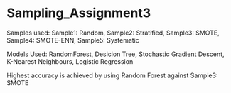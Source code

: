 # Sampling_Assignment3

Samples used:
Sample1: Random,
Sample2: Stratified,
Sample3: SMOTE,
Sample4: SMOTE-ENN,
Sample5: Systematic

Models Used:
RandomForest,
Desicion Tree,
Stochastic Gradient Descent,
K-Nearest Neighbours,
Logistic Regression

Highest accuracy is achieved by using Random Forest against Sample3: SMOTE
